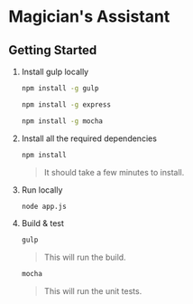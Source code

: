 # Magician's Assistant

## Getting Started

1. Install gulp locally
   ```sh
   npm install -g gulp
   ```
      ```sh
   npm install -g express
   ```
    ```sh
   npm install -g mocha
   ```

2. Install all the required dependencies
   ```sh
   npm install
   ```
   >It should take a few minutes to install.

3. Run locally
    ```sh
    node app.js
    ```

4. Build & test
    ```sh
    gulp 
    ```
    >This will run the build.
    
    ```sh
    mocha
    ```
    >This will run the unit tests.